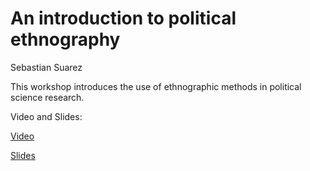 # An introduction to political ethnography 

Sebastian Suarez 

This workshop introduces the use of ethnographic methods in political science research.

Video and Slides: 

[Video](https://umd.box.com/s/1egvh9dcu2w3sjqhflqlp76et6wcap9n) 

[Slides](https://umd.box.com/s/w437fh7c8wzqdlvizkgmx1aqzcqr89vb)
